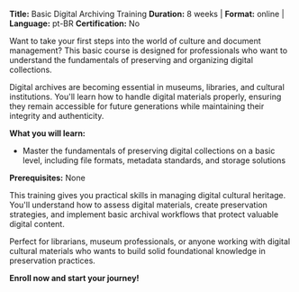 **Title:** Basic Digital Archiving Training
**Duration:** 8 weeks | **Format:** online | **Language:** pt-BR
**Certification:** No

Want to take your first steps into the world of culture and document management? This basic course is designed for professionals who want to understand the fundamentals of preserving and organizing digital collections.

Digital archives are becoming essential in museums, libraries, and cultural institutions. You'll learn how to handle digital materials properly, ensuring they remain accessible for future generations while maintaining their integrity and authenticity.

**What you will learn:**
- Master the fundamentals of preserving digital collections on a basic level, including file formats, metadata standards, and storage solutions

**Prerequisites:**
None

This training gives you practical skills in managing digital cultural heritage. You'll understand how to assess digital materials, create preservation strategies, and implement basic archival workflows that protect valuable digital content.

Perfect for librarians, museum professionals, or anyone working with digital cultural materials who wants to build solid foundational knowledge in preservation practices.

**Enroll now and start your journey!**